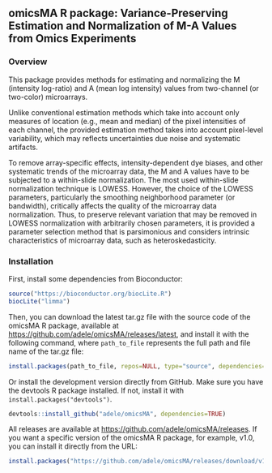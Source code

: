 ## omicsMA R package: Variance-Preserving Estimation and Normalization of M-A Values from Omics Experiments


### Overview

This package provides methods for estimating and normalizing the M (intensity log-ratio) and A (mean log intensity) values from two-channel (or two-color) microarrays. 

Unlike conventional estimation methods which take into account only measures of location (e.g., mean and median) of the pixel intensities of each channel, the provided estimation method takes into account pixel-level variability, which may reflects uncertainties due noise and systematic artifacts. 

To remove array-specific effects, intensity-dependent dye biases, and other systematic trends of the microarray data, the M and A values have to be subjected to a within-slide normalization. The most used within-slide normalization technique is LOWESS. However, the choice of the LOWESS parameters, particularly the smoothing neighborhood parameter (or bandwidth), critically affects the quality of the microarray data normalization. Thus, to preserve relevant variation that may be removed in LOWESS normalization with arbitrarily chosen parameters, it is provided a parameter selection method that is parsimonious and considers intrinsic characteristics of microarray data, such as heteroskedasticity.

### Installation

First, install some dependencies from Bioconductor:

```r
source("https://bioconductor.org/biocLite.R")
biocLite("limma")
```

Then, you can download the latest tar.gz file with the source code of the omicsMA R package, available at https://github.com/adele/omicsMA/releases/latest, and install it with the following command, where `path_to_file` represents the full path and file name of the tar.gz file:
```r
install.packages(path_to_file, repos=NULL, type="source", dependencies=TRUE)
```

Or install the development version directly from GitHub. Make sure you have the devtools R package installed. 
If not, install it with `install.packages("devtools")`.

```r
devtools::install_github("adele/omicsMA", dependencies=TRUE)
```

All releases are available at https://github.com/adele/omicsMA/releases. If you want a specific version of the omicsMA R package, for example, v1.0, you can install it directly from the URL:
```r
install.packages("https://github.com/adele/omicsMA/releases/download/v1.0/omicsMA_1.0.tar.gz", repos=NULL, method="libcurl", dependencies=TRUE)
```



